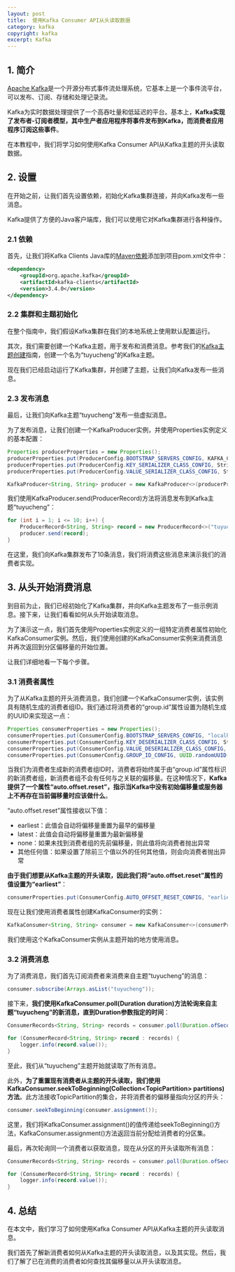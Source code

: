```yaml
---
layout: post
title:  使用Kafka Consumer API从头读取数据
category: kafka
copyright: kafka
excerpt: Kafka
---
```


## 1. 简介

[Apache Kafka](https://www.baeldung.com/spring-kafka)是一个开源分布式事件流处理系统，它基本上是一个事件流平台，可以发布、订阅、存储和处理记录流。

Kafka为实时数据处理提供了一个高吞吐量和低延迟的平台。基本上，**Kafka实现了发布者-订阅者模型，其中生产者应用程序将事件发布到Kafka，而消费者应用程序订阅这些事件**。

在本教程中，我们将学习如何使用Kafka Consumer API从Kafka主题的开头读取数据。

## 2. 设置

在开始之前，让我们首先设置依赖，初始化Kafka集群连接，并向Kafka发布一些消息。

Kafka提供了方便的Java客户端库，我们可以使用它对Kafka集群进行各种操作。

### 2.1 依赖

首先，让我们将Kafka Clients Java库的[Maven依赖](https://mvnrepository.com/artifact/org.apache.kafka/kafka-clients)添加到项目pom.xml文件中：

```xml
<dependency>
    <groupId>org.apache.kafka</groupId>
    <artifactId>kafka-clients</artifactId>
    <version>3.4.0</version>
</dependency>
```

### 2.2 集群和主题初始化

在整个指南中，我们假设Kafka集群在我们的本地系统上使用默认配置运行。

其次，我们需要创建一个Kafka主题，用于发布和消费消息。参考我们的[Kafka主题创建](https://www.baeldung.com/kafka-topic-creation)指南，创建一个名为“tuyucheng”的Kafka主题。

现在我们已经启动运行了Kafka集群，并创建了主题，让我们向Kafka发布一些消息。

### 2.3 发布消息

最后，让我们向Kafka主题“tuyucheng”发布一些虚拟消息。

为了发布消息，让我们创建一个KafkaProducer实例，并使用Properties实例定义的基本配置：

```java
Properties producerProperties = new Properties();
producerProperties.put(ProducerConfig.BOOTSTRAP_SERVERS_CONFIG, KAFKA_CONTAINER.getBootstrapServers());
producerProperties.put(ProducerConfig.KEY_SERIALIZER_CLASS_CONFIG, StringSerializer.class.getName());
producerProperties.put(ProducerConfig.VALUE_SERIALIZER_CLASS_CONFIG, StringSerializer.class.getName());

KafkaProducer<String, String> producer = new KafkaProducer<>(producerProperties);
```

我们使用KafkaProducer.send(ProducerRecord)方法将消息发布到Kafka主题“tuyucheng”：

```java
for (int i = 1; i <= 10; i++) {
    ProducerRecord<String, String> record = new ProducerRecord<>("tuyucheng", String.valueOf(i));
    producer.send(record);
}
```

在这里，我们向Kafka集群发布了10条消息，我们将消费这些消息来演示我们的消费者实现。

## 3. 从头开始消费消息

到目前为止，我们已经初始化了Kafka集群，并向Kafka主题发布了一些示例消息。接下来，让我们看看如何从头开始读取消息。

为了演示这一点，我们首先使用Properties实例定义的一组特定消费者属性初始化KafkaConsumer实例。然后，我们使用创建的KafkaConsumer实例来消费消息并再次返回到分区偏移量的开始位置。

让我们详细地看一下每个步骤。

### 3.1 消费者属性

为了从Kafka主题的开头消费消息，我们创建一个KafkaConsumer实例，该实例具有随机生成的消费者组ID。我们通过将消费者的“group.id”属性设置为随机生成的UUID来实现这一点：

```java
Properties consumerProperties = new Properties();
consumerProperties.put(ConsumerConfig.BOOTSTRAP_SERVERS_CONFIG, "localhost:9092");
consumerProperties.put(ConsumerConfig.KEY_DESERIALIZER_CLASS_CONFIG, StringDeserializer.class.getName());
consumerProperties.put(ConsumerConfig.VALUE_DESERIALIZER_CLASS_CONFIG, StringDeserializer.class.getName());
consumerProperties.put(ConsumerConfig.GROUP_ID_CONFIG, UUID.randomUUID().toString());
```

当我们为消费者生成新的消费者组ID时，消费者将始终属于由“group.id”属性标识的新消费者组，新消费者组不会有任何与之关联的偏移量。在这种情况下，**Kafka提供了一个属性“auto.offset.reset”，指示当Kafka中没有初始偏移量或服务器上不再存在当前偏移量时应该做什么**。

“auto.offset.reset”属性接收以下值：

- earliest：此值会自动将偏移量重置为最早的偏移量
- latest：此值会自动将偏移量重置为最新偏移量
- none：如果未找到消费者组的先前偏移量，则此值将向消费者抛出异常
- 其他任何值：如果设置了除前三个值以外的任何其他值，则会向消费者抛出异常

**由于我们想要从Kafka主题的开头读取，因此我们将“auto.offset.reset”属性的值设置为“earliest”**：

```java
consumerProperties.put(ConsumerConfig.AUTO_OFFSET_RESET_CONFIG, "earliest");
```

现在让我们使用消费者属性创建KafkaConsumer的实例：

```java
KafkaConsumer<String, String> consumer = new KafkaConsumer<>(consumerProperties);
```

我们使用这个KafkaConsumer实例从主题开始的地方使用消息。

### 3.2 消费消息

为了消费消息，我们首先订阅消费者来消费来自主题“tuyucheng”的消息：

```java
consumer.subscribe(Arrays.asList("tuyucheng"));
```

接下来，**我们使用KafkaConsumer.poll(Duration duration)方法轮询来自主题“tuyucheng”的新消息，直到Duration参数指定的时间**：

```java
ConsumerRecords<String, String> records = consumer.poll(Duration.ofSeconds(10));

for (ConsumerRecord<String, String> record : records) {
    logger.info(record.value());
}
```

至此，我们从“tuyucheng”主题开始就读取了所有消息。

此外，**为了重置现有消费者从主题的开头读取，我们使用KafkaConsumer.seekToBeginning(Collection<TopicPartition\> partitions)方法**。此方法接收TopicPartition的集合，并将消费者的偏移量指向分区的开头：

```java
consumer.seekToBeginning(consumer.assignment());
```

这里，我们将KafkaConsumer.assignment()的值传递给seekToBeginning()方法，KafkaConsumer.assignment()方法返回当前分配给消费者的分区集。

最后，再次轮询同一个消费者以获取消息，现在从分区的开头读取所有消息：

```java
ConsumerRecords<String, String> records = consumer.poll(Duration.ofSeconds(10));

for (ConsumerRecord<String, String> record : records) {
    logger.info(record.value());
}
```

## 4. 总结

在本文中，我们学习了如何使用Kafka Consumer API从Kafka主题的开头读取消息。

我们首先了解新消费者如何从Kafka主题的开头读取消息，以及其实现。然后，我们了解了已在消费的消费者如何查找其偏移量以从开头读取消息。